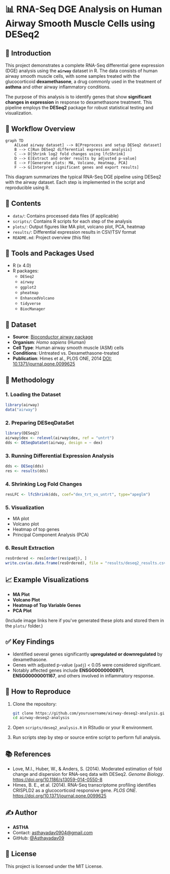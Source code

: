 # 📊 RNA-Seq DGE Analysis on Human Airway Smooth Muscle Cells using DESeq2

## 🧬 Introduction

This project demonstrates a complete RNA-Seq differential gene expression (DGE) analysis using the **`airway`** dataset in R. The data consists of human airway smooth muscle cells, with some samples treated with the glucocorticoid **dexamethasone**, a drug commonly used in the treatment of **asthma** and other airway inflammatory conditions.

The purpose of this analysis is to identify genes that show **significant changes in expression** in response to dexamethasone treatment. This pipeline employs the **DESeq2** package for robust statistical testing and visualization.

## 🔄 Workflow Overview

```mermaid
graph TD
    A[Load airway dataset] --> B[Preprocess and setup DESeq2 dataset]
    B --> C[Run DESeq2 differential expression analysis]
    C --> D[Shrink log2 fold changes using lfcShrink]
    D --> E[Extract and order results by adjusted p-value]
    E --> F[Generate plots: MA, Volcano, Heatmap, PCA]
    F --> G[Interpret significant genes and export results]
```

This diagram summarizes the typical RNA-Seq DGE pipeline using DESeq2 with the airway dataset. Each step is implemented in the script and reproducible using R.

## 📂 Contents

- `data/`: Contains processed data files (if applicable)
- `scripts/`: Contains R scripts for each step of the analysis
- `plots/`: Output figures like MA plot, volcano plot, PCA, heatmap
- `results/`: Differential expression results in CSV/TSV format
- `README.md`: Project overview (this file)

## 🧰 Tools and Packages Used

- R (≥ 4.0)
- R packages:
  - `DESeq2`
  - `airway`
  - `ggplot2`
  - `pheatmap`
  - `EnhancedVolcano`
  - `tidyverse`
  - `BiocManager`

## 🔬 Dataset

- **Source**: [Bioconductor airway package](https://bioconductor.org/packages/release/data/experiment/html/airway.html)
- **Organism**: *Homo sapiens* (Human)
- **Cell Type**: Human airway smooth muscle (ASM) cells
- **Conditions**: Untreated vs. Dexamethasone-treated
- **Publication**: Himes et al., PLOS ONE, 2014 [DOI: 10.1371/journal.pone.0099625](https://doi.org/10.1371/journal.pone.0099625)

## 🧪 Methodology

### 1. **Loading the Dataset**
```r
library(airway)
data("airway")
```

### 2. **Preparing DESeqDataSet**
```r
library(DESeq2)
airway$dex <- relevel(airway$dex, ref = "untrt")
dds <- DESeqDataSet(airway, design = ~ dex)
```

### 3. **Running Differential Expression Analysis**
```r
dds <- DESeq(dds)
res <- results(dds)
```

### 4. **Shrinking Log Fold Changes**
```r
resLFC <- lfcShrink(dds, coef="dex_trt_vs_untrt", type="apeglm")
```

### 5. **Visualization**
- MA plot
- Volcano plot
- Heatmap of top genes
- Principal Component Analysis (PCA)

### 6. **Result Extraction**
```r
resOrdered <- res[order(res$padj), ]
write.csv(as.data.frame(resOrdered), file = "results/deseq2_results.csv")
```

## 📈 Example Visualizations

- **MA Plot**  
- **Volcano Plot**
- **Heatmap of Top Variable Genes**
- **PCA Plot**

(Include image links here if you've generated these plots and stored them in the `plots/` folder.)

## ✅ Key Findings

- Identified several genes significantly **upregulated or downregulated** by dexamethasone.
- Genes with adjusted p-value (`padj`) < 0.05 were considered significant.
- Notably affected genes include **ENSG00000000971**, **ENSG00000001167**, and others involved in inflammatory response.

## 📌 How to Reproduce

1. Clone the repository:
   ```bash
   git clone https://github.com/yourusername/airway-deseq2-analysis.git
   cd airway-deseq2-analysis
   ```

2. Open `scripts/deseq2_analysis.R` in RStudio or your R environment.

3. Run scripts step by step or source entire script to perform full analysis.


## 📚 References

- Love, M.I., Huber, W., & Anders, S. (2014). Moderated estimation of fold change and dispersion for RNA-seq data with DESeq2. *Genome Biology*. https://doi.org/10.1186/s13059-014-0550-8
- Himes, B. E., et al. (2014). RNA-Seq transcriptome profiling identifies CRISPLD2 as a glucocorticoid responsive gene. *PLOS ONE*. https://doi.org/10.1371/journal.pone.0099625

## ✍️ Author

- **ASTHA**
- Contact: asthayadav0904@gmail.com
- GitHub: [@Asthayadav09](https://github.com/Asthayadav09/airway-RNA-Seq-Dataset/new/main?filename=README.md)

## 📜 License

This project is licensed under the MIT License.
